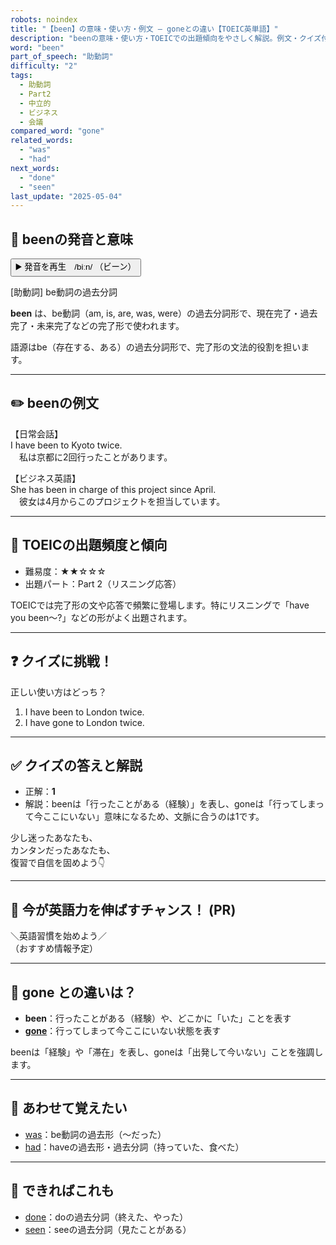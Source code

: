 ```yaml
---
robots: noindex
title: "【been】の意味・使い方・例文 ― goneとの違い【TOEIC英単語】"
description: "beenの意味・使い方・TOEICでの出題傾向をやさしく解説。例文・クイズ付きでgoneとの違いもわかりやすく学べます。"
word: "been"
part_of_speech: "助動詞"
difficulty: "2"
tags:
  - 助動詞
  - Part2
  - 中立的
  - ビジネス
  - 会議
compared_word: "gone"
related_words:
  - "was"
  - "had"
next_words:
  - "done"
  - "seen"
last_update: "2025-05-04"
---
```


## 🔰 beenの発音と意味

<button class="play-audio" onclick="playTTS('been')">
  <span class="play-audio-main">
    ▶️ 発音を再生　/biːn/
  </span>
  <span class="play-audio-sub">
    （ビーン）
  </span>
</button>

[助動詞] be動詞の過去分詞

**been** は、be動詞（am, is, are, was, were）の過去分詞形で、現在完了・過去完了・未来完了などの完了形で使われます。

語源はbe（存在する、ある）の過去分詞形で、完了形の文法的役割を担います。

---

## ✏️ beenの例文

【日常会話】  
I have been to Kyoto twice.  
　私は京都に2回行ったことがあります。

【ビジネス英語】  
She has been in charge of this project since April.  
　彼女は4月からこのプロジェクトを担当しています。

---

## 🎯 TOEICの出題頻度と傾向

- 難易度：★★☆☆☆
- 出題パート：Part 2（リスニング応答）

TOEICでは完了形の文や応答で頻繁に登場します。特にリスニングで「have you been～?」などの形がよく出題されます。

---

## ❓ クイズに挑戦！

正しい使い方はどっち？

1. I have been to London twice.  
2. I have gone to London twice.

---

## ✅ クイズの答えと解説

- 正解：**1**
- 解説：beenは「行ったことがある（経験）」を表し、goneは「行ってしまって今ここにいない」意味になるため、文脈に合うのは1です。

少し迷ったあなたも、  
カンタンだったあなたも、  
復習で自信を固めよう👇️

---

## 🚀 今が英語力を伸ばすチャンス！ (PR)

<div class="info-center">
＼英語習慣を始めよう／<br>  
（おすすめ情報予定）
</div>

---

## 🤔  gone との違いは？

- **been**：行ったことがある（経験）や、どこかに「いた」ことを表す
- **[gone](/word/gone)**：行ってしまって今ここにいない状態を表す

beenは「経験」や「滞在」を表し、goneは「出発して今いない」ことを強調します。

---

## 🧩 あわせて覚えたい

- [was](/word/was)：be動詞の過去形（～だった）
- [had](/word/had)：haveの過去形・過去分詞（持っていた、食べた）

---

## 📖 できればこれも

- [done](/word/done)：doの過去分詞（終えた、やった）
- [seen](/word/seen)：seeの過去分詞（見たことがある）

<!-- cvid: aid11_bid13 -->
